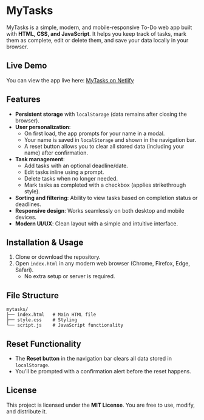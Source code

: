 # MyTasks 

MyTasks is a simple, modern, and mobile-responsive To-Do web app built with **HTML, CSS, and JavaScript**. It helps you keep track of tasks, mark them as complete, edit or delete them, and save your data locally in your browser.  

## Live Demo

You can view the app live here: [MyTasks on Netlify](https://phenomenal-tapioca-79960b.netlify.app/)

## Features  

- **Persistent storage** with `localStorage` (data remains after closing the browser).  
- **User personalization**:  
  - On first load, the app prompts for your name in a modal.  
  - Your name is saved in `localStorage` and shown in the navigation bar.  
  - A reset button allows you to clear all stored data (including your name) after confirmation.  
- **Task management**:  
  - Add tasks with an optional deadline/date.  
  - Edit tasks inline using a prompt.  
  - Delete tasks when no longer needed.  
  - Mark tasks as completed with a checkbox (applies strikethrough style).  
- **Sorting and filtering**: Ability to view tasks based on completion status or deadlines.  
- **Responsive design**: Works seamlessly on both desktop and mobile devices.  
- **Modern UI/UX**: Clean layout with a simple and intuitive interface.  

## Installation & Usage  

1. Clone or download the repository.  
2. Open `index.html` in any modern web browser (Chrome, Firefox, Edge, Safari).  
   - No extra setup or server is required.  

## File Structure  

```plaintext
mytasks/
├── index.html   # Main HTML file
├── style.css    # Styling
└── script.js    # JavaScript functionality
```

## Reset Functionality  

- The **Reset button** in the navigation bar clears all data stored in `localStorage`.  
- You’ll be prompted with a confirmation alert before the reset happens.  

## License  

This project is licensed under the **MIT License**. You are free to use, modify, and distribute it.  
